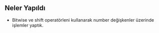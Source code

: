 ## Neler Yapıldı 
- Bitwise ve shift operatörleni kullanarak number değişkenler üzerinde işlemler yaptık.
